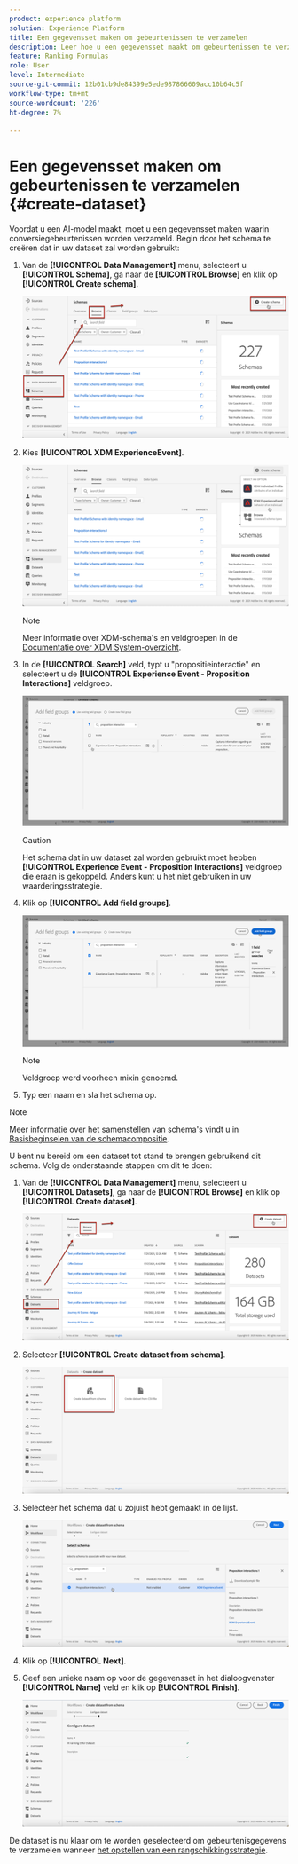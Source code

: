 ```yaml
---
product: experience platform
solution: Experience Platform
title: Een gegevensset maken om gebeurtenissen te verzamelen
description: Leer hoe u een gegevensset maakt om gebeurtenissen te verzamelen
feature: Ranking Formulas
role: User
level: Intermediate
source-git-commit: 12b01cb9de84399e5ede987866609acc10b64c5f
workflow-type: tm+mt
source-wordcount: '226'
ht-degree: 7%

---
```


# Een gegevensset maken om gebeurtenissen te verzamelen {#create-dataset}

Voordat u een AI-model maakt, moet u een gegevensset maken waarin conversiegebeurtenissen worden verzameld. Begin door het schema te creëren dat in uw dataset zal worden gebruikt:

1. Van de **[!UICONTROL Data Management]** menu, selecteert u **[!UICONTROL Schema]**, ga naar de **[!UICONTROL Browse]** en klik op **[!UICONTROL Create schema]**.

   ![](../assets/ai-ranking-create-schema.png)

1. Kies **[!UICONTROL XDM ExperienceEvent]**.

   ![](../assets/ai-ranking-xdm-event.png)

   >[!NOTE]
   >
   >    Meer informatie over XDM-schema&#39;s en veldgroepen in de [Documentatie over XDM System-overzicht](https://experienceleague.adobe.com/docs/experience-platform/xdm/home.html?lang=nl).


1. In de **[!UICONTROL Search]** veld, typt u &quot;propositieinteractie&quot; en selecteert u de **[!UICONTROL Experience Event - Proposition Interactions]** veldgroep.

   ![](../assets/ai-ranking-proposition-interactions.png)

   >[!CAUTION]
   >
   >    Het schema dat in uw dataset zal worden gebruikt moet hebben **[!UICONTROL Experience Event - Proposition Interactions]** veldgroep die eraan is gekoppeld. Anders kunt u het niet gebruiken in uw waarderingsstrategie.

1. Klik op **[!UICONTROL Add field groups]**.

   ![](../assets/ai-ranking-add-field-group.png)

   >[!NOTE]
   >Veldgroep werd voorheen mixin genoemd.

1. Typ een naam en sla het schema op.<!--How do you edit the fields in this new schema? Examples?-->

>[!NOTE]
>
>    Meer informatie over het samenstellen van schema&#39;s vindt u in [Basisbeginselen van de schemacompositie](https://experienceleague.adobe.com/docs/experience-platform/xdm/schema/composition.html?lang=en#understanding-schemas).

U bent nu bereid om een dataset tot stand te brengen gebruikend dit schema. Volg de onderstaande stappen om dit te doen:

1. Van de **[!UICONTROL Data Management]** menu, selecteert u **[!UICONTROL Datasets]**, ga naar de **[!UICONTROL Browse]** en klik op **[!UICONTROL Create dataset]**.

   ![](../assets/ai-ranking-create-dataset.png)

1. Selecteer **[!UICONTROL Create dataset from schema]**.

   ![](../assets/ai-ranking-create-dataset-from-schema.png)

1. Selecteer het schema dat u zojuist hebt gemaakt in de lijst.

   ![](../assets/ai-ranking-dataset-select-schema.png)

1. Klik op **[!UICONTROL Next]**.

1. Geef een unieke naam op voor de gegevensset in het dialoogvenster **[!UICONTROL Name]** veld en klik op **[!UICONTROL Finish]**.

   ![](../assets/ai-ranking-dataset-name.png)

De dataset is nu klaar om te worden geselecteerd om gebeurtenisgegevens te verzamelen wanneer [het opstellen van een rangschikkingsstrategie](#create-ranking-strategy).
